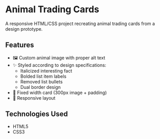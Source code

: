 # Animal Trading Cards

A responsive HTML/CSS project recreating animal trading cards from a design prototype.


## Features
- 🖼️ Custom animal image with proper alt text
- ✨ Styled according to design specifications:
  - Italicized interesting fact
  - Bolded list item labels
  - Removed list bullets
  - Dual border design
- 📏 Fixed width card (300px image + padding)
- 📱 Responsive layout

## Technologies Used
- HTML5
- CSS3

